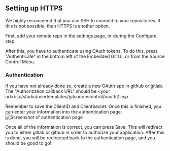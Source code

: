 ## Setting up HTTPS

We highly recommend that you use SSH to connect to your repositories. If this is not possible, then HTTPS is another option.

First, add your remote repo in the settings page, or during the Configure step.

After this, you have to authenticate using OAuth tokens. To do this, press "Authenticate" in the bottom left of the Embedded Git UI, or from the Source Control Menu.

### Authentication

If you have not already done so, create a new OAuth app in github or gitlab. The "Authorization callback URL" should be &lt;your url&gt;/isc/studio/usertemplates/gitsourcecontrol/oauth2.csp.

Remember to save the ClientID and ClientSecret. Once this is finished, you can enter your information into the authentication page.
![Screenshot of authentication page](/images/auth.png)

Once all of the information is correct, you can press Save. This will redirect you to either gitlab or github in order to authorize your application. After this is done, you will be redirected back to the authentication page, and you should be good to go!



